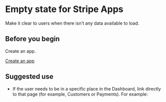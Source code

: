 # Empty state for Stripe Apps

Make it clear to users when there isn’t any data available to load.

## Before you begin

Create an app.

[Create an app](/stripe-apps/create-app)

## Suggested use

- If the user needs to be in a specific place in the Dashboard, link directly to that page (for example, Customers or Payments). For example:
